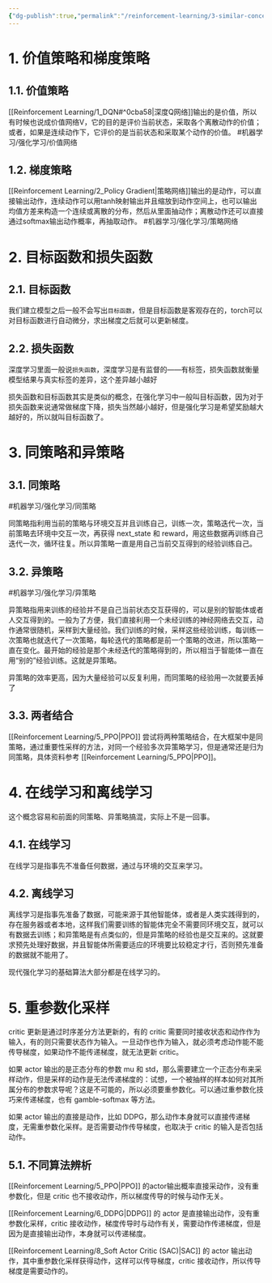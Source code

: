 ```yaml
---
{"dg-publish":true,"permalink":"/reinforcement-learning/3-similar-concepts/","dgPassFrontmatter":true,"created":"2023-08-17T23:08:28.997+08:00"}
---
```


# 1. 价值策略和梯度策略
## 1.1. 价值策略

[[Reinforcement Learning/1_DQN#^0cba58\|深度Q网络]]输出的是价值，所以有时候也说成价值网络V，它的目的是评价当前状态，采取各个离散动作的价值；或者，如果是连续动作下，它评价的是当前状态和采取某个动作的价值。
#机器学习/强化学习/价值网络 

## 1.2. 梯度策略

[[Reinforcement Learning/2_Policy Gradient\|策略网络]]输出的是动作，可以直接输出动作，连续动作可以用tanh映射输出并且缩放到动作空间上，也可以输出均值方差来构造一个连续或离散的分布，然后从里面抽动作；离散动作还可以直接通过softmax输出动作概率，再抽取动作。
#机器学习/强化学习/策略网络

# 2. 目标函数和损失函数

## 2.1. 目标函数

我们建立模型之后一般不会写出`目标函数`，但是目标函数是客观存在的，torch可以对目标函数进行自动微分，求出梯度之后就可以更新梯度。

## 2.2. 损失函数

深度学习里面一般说`损失函数`，深度学习是有监督的——有标签，损失函数就衡量模型结果与真实标签的差异，这个差异越小越好

损失函数和目标函数其实是类似的概念，在强化学习中一般叫目标函数，因为对于损失函数来说通常做梯度下降，损失当然越小越好，但是强化学习是希望奖励越大越好的，所以就叫目标函数了。

# 3. 同策略和异策略

## 3.1. 同策略
#机器学习/强化学习/同策略 

同策略指利用当前的策略与环境交互并且训练自己，训练一次，策略迭代一次，当前策略去环境中交互一次，再获得 next_state 和 reward，用这些数据再训练自己迭代一次，循环往复。所以异策略一直是用自己当前交互得到的经验训练自己。

## 3.2. 异策略
#机器学习/强化学习/异策略 

异策略指用来训练的经验并不是自己当前状态交互获得的，可以是别的智能体或者人交互得到的。一般为了方便，我们直接利用一个未经训练的神经网络去交互，动作通常很随机，采样到大量经验。我们训练的时候，采样这些经验训练，每训练一次策略也就迭代了一次策略，每轮迭代的策略都是前一个策略的改进，所以策略一直在变化。最开始的经验是那个未经迭代的策略得到的，所以相当于智能体一直在用“别的”经验训练。这就是异策略。

异策略的效率更高，因为大量经验可以反复利用，而同策略的经验用一次就要丢掉了

## 3.3. 两者结合

[[Reinforcement Learning/5_PPO\|PPO]] 尝试将两种策略结合，在大框架中是同策略，通过重要性采样的方法，对同一个经验多次异策略学习，但是通常还是归为同策略，具体资料参考 [[Reinforcement Learning/5_PPO\|PPO]]。

# 4. 在线学习和离线学习

这个概念容易和前面的同策略、异策略搞混，实际上不是一回事。

## 4.1. 在线学习

在线学习是指事先不准备任何数据，通过与环境的交互来学习。

## 4.2. 离线学习

离线学习是指事先准备了数据，可能来源于其他智能体，或者是人类实践得到的，存在服务器或者本地，这样我们需要训练的智能体完全不需要同环境交互，就可以有数据去训练；和异策略是有点类似的，但是异策略的经验也是交互来的。这就要求预先处理好数据，并且智能体所需要适应的环境要比较稳定才行，否则预先准备的数据就不能用了。

现代强化学习的基础算法大部分都是在线学习的。

# 5. 重参数化采样

critic 更新是通过时序差分方法更新的，有的 critic 需要同时接收状态和动作作为输入，有的则只需要状态作为输入。一旦动作也作为输入，就必须考虑动作能不能传导梯度，如果动作不能传递梯度，就无法更新 critic。

如果 actor 输出的是正态分布的参数 mu 和 std，那么需要建立一个正态分布来采样动作，但是采样的动作是无法传递梯度的：试想，一个被抽样的样本如何对其所属分布的参数求导呢？这是不可能的，所以必须要重参数化。可以通过重参数化技巧来传递梯度，也有 gamble-softmax 等方法。

如果 actor 输出的直接是动作，比如 DDPG，那么动作本身就可以直接传递梯度，无需重参数化采样。是否需要动作传导梯度，也取决于 critic 的输入是否包括动作。

## 5.1. 不同算法辨析

[[Reinforcement Learning/5_PPO\|PPO]] 的actor输出概率直接采动作，没有重参数化，但是 critic 也不接收动作，所以梯度传导的时候与动作无关。

[[Reinforcement Learning/6_DDPG\|DDPG]] 的 actor 是直接输出动作，没有重参数化采样，critic 接收动作，梯度传导时与动作有关，需要动作传递梯度，但是因为是直接输出动作，本身就可以传递梯度。

[[Reinforcement Learning/8_Soft Actor Critic (SAC)\|SAC]] 的 actor 输出动作，其中重参数化采样获得动作，这样可以传导梯度，critic 接收动作，所以传导梯度是需要动作的。